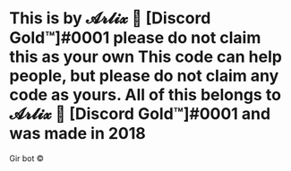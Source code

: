 This is by 𝓐𝓻𝓵𝓲𝔁 🎄 [Discord Gold™]#0001 please do not claim this as your own
This code can help people, but please do not claim any code as yours.
All of this belongs to 𝓐𝓻𝓵𝓲𝔁 🎄 [Discord Gold™]#0001 and was made in 2018
===============================================
Gir bot ©
